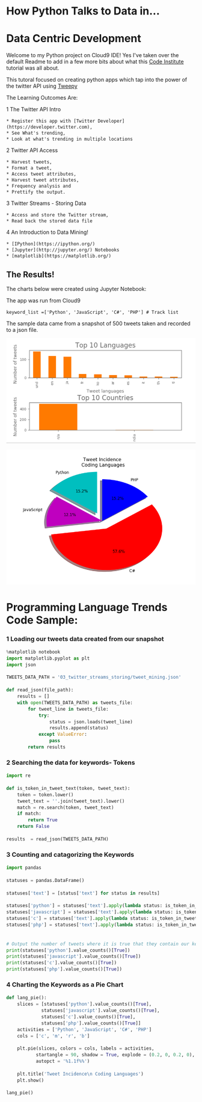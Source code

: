 # How Python Talks to Data in...
# Data Centric Development


Welcome to my Python project on Cloud9 IDE!  Yes I've taken over the default Readme
to add in a few more bits about what this [Code Institute](https://courses.codeinstitute.net/) tutorial was all about.

This tutoral focused on creating python apps which tap into the power of the twitter API using [Tweepy](http://www.tweepy.org/)

The Learning Outcomes Are:

1 The Twitter API Intro

    * Register this app with [Twitter Developer](https://developer.twitter.com), 
    * See What's trending, 
    * Look at what's trending in multiple locations
    
2 Twitter API Access

    * Harvest tweets, 
    * Format a tweet, 
    * Access tweet attributes, 
    * Harvest tweet attributes, 
    * Frequency analysis and 
    * Prettify the output.

3 Twitter Streams - Storing Data

    * Access and store the Twitter stream, 
    * Read back the stored data file
    
4 An Introduction to Data Mining!

    * [IPython](https://ipython.org/)
    * [Jupyter](http://jupyter.org/) Notebooks
    * [matplotlib](https://matplotlib.org/)

## The Results!

The charts below were created using Jupyter Notebook:

The app was run from Cloud9

```
keyword_list =['Python', 'JavaScript', 'C#', 'PHP'] # Track list
```

The sample data came from a snapshot of 500 tweets taken and recorded to a json file.

![Language Trends](https://github.com/ddeveloper72/twitter_trends/blob/master/images/twitterBarCharts.PNG "Fig 1 showing Spoken Language Trends")

![Programming Language Trends](https://github.com/ddeveloper72/twitter_trends/blob/master/images/twitterPieCharts.PNG "Fig 2 showing Programming Language Trends")

# Programming Language Trends Code Sample:

### 1 Loading our tweets data created from our snapshot

```python
%matplotlib notebook
import matplotlib.pyplot as plt
import json

TWEETS_DATA_PATH = '03_twitter_streams_storing/tweet_mining.json'

def read_json(file_path):
    results = []
    with open(TWEETS_DATA_PATH) as tweets_file:
        for tweet_line in tweets_file:
            try:
                status = json.loads(tweet_line)
                results.append(status)
            except ValueError:
                pass
        return results
```

### 2 Searching the data for keywords- Tokens

```python
import re

def is_token_in_tweet_text(token, tweet_text):
    token = token.lower()
    tweet_text = ''.join(tweet_text).lower()
    match = re.search(token, tweet_text)
    if match:
        return True
    return False

results  = read_json(TWEETS_DATA_PATH)
```

### 3 Counting and catagorizing the Keywords

```python
import pandas

statuses = pandas.DataFrame()

statuses['text'] = [status['text'] for status in results]

statuses['python'] = statuses['text'].apply(lambda status: is_token_in_tweet_text('python', status))
statuses['javascript'] = statuses['text'].apply(lambda status: is_token_in_tweet_text('javascript', status))
statuses['c'] = statuses['text'].apply(lambda status: is_token_in_tweet_text('c ', status))
statuses['php'] = statuses['text'].apply(lambda status: is_token_in_tweet_text('php', status))


# Output the number of tweets where it is true that they contain our keywords
print(statuses['python'].value_counts()[True])
print(statuses['javascript'].value_counts()[True])
print(statuses['c'].value_counts()[True])
print(statuses['php'].value_counts()[True])
```

### 4 Charting the Keywords as a Pie Chart

```python
def lang_pie():
    slices = [statuses['python'].value_counts()[True],
             statuses['javascript'].value_counts()[True],
             statuses['c'].value_counts()[True],
             statuses['php'].value_counts()[True]]
    activities = ['Python', 'JavaScript', 'C#', 'PHP']
    cols = ['c', 'm', 'r', 'b']
    
    plt.pie(slices, colors = cols, labels = activities,
           startangle = 90, shadow = True, explode = (0.2, 0, 0.2, 0),
           autopct = '%1.1f%%')
    
    plt.title('Tweet Incidence\n Coding Languages')
    plt.show()
    
lang_pie()
```